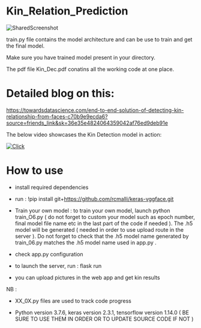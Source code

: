 # Kin_Relation_Prediction

![SharedScreenshot](https://user-images.githubusercontent.com/25688703/68922380-74448c80-07a1-11ea-8873-7b2864e3227d.jpg)

   
train.py file contains the model architecture and can be use to train and get the final model.

Make sure you have trained model present in your directory.

The pdf file Kin_Dec.pdf conatins all the working code at one place.

# Detailed blog on this:
https://towardsdatascience.com/end-to-end-solution-of-detecting-kin-relationship-from-faces-c70b9e9ecda6?source=friends_link&sk=36e35e4824064359042af76ed9deb91e

The below video showcases the Kin Detection model in action:

[![Click](https://img.youtube.com/vi/sd43B0oAHTI/0.jpg)](https://www.youtube.com/watch?v=sd43B0oAHTI&feature=emb_logo)


# How to use

- install required dependencies

- run : !pip install git+https://github.com/rcmalli/keras-vggface.git

- Train your own model : to train your own model, launch python train_O6.py ( do not forget to custom your model such as epoch number, final model file name etc in the last part of the code if needed ). The .h5 model will be generated ( needed in order to use upload route in the server ). Do not forget to check that the .h5 model name generated by train_06.py matches the .h5 model name used in app.py .

- check app.py configuration

- to launch the server, run : flask run 

- you can upload pictures in the web app and get kin results

NB : 

- XX_0X.py files are used to track code progress

- Python version 3.7.6, keras version 2.3.1, tensorflow version 1.14.0 ( BE SURE TO USE THEM IN ORDER OR TO UPDATE SOURCE CODE IF NOT )